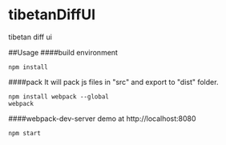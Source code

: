 # tibetanDiffUI
tibetan diff ui 

##Usage
####build environment
```
npm install
```


####pack
It will pack js files in "src" and export to "dist" folder.
```
npm install webpack --global
webpack
```


####webpack-dev-server
demo at http://localhost:8080
```
npm start
```
